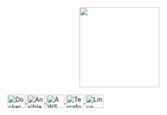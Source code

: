 <!--
**ludicsa/ludicsa** is a  _special_  repository because its `README.md` (this file) appears on your GitHub profile.
-->
  <div align="center">
  <a href="https://github.com/ludicsa">
  <img height="180em" src="https://github-readme-stats.vercel.app/api/top-langs/?username=ludicsa&layout=compact&langs_count=7&theme=tokyonight"/>
</div>
  
  <div style="display: inline_block"><br>
  <img align="center" alt="Docker" height="30" width="40" src="https://cdn.jsdelivr.net/gh/devicons/devicon/icons/docker/docker-original.svg">
  <img align="center" alt="Ansible" height="30" width="40" src="https://cdn.jsdelivr.net/gh/devicons/devicon/icons/ansible/ansible-original.svg" >
  <img align="center" alt="AWS" height="30" width="40" src="https://cdn.jsdelivr.net/gh/devicons/devicon/icons/amazonwebservices/amazonwebservices-original.svg">
  <img align="center" alt="Terraform" height="30" width="40" src="https://cdn.jsdelivr.net/gh/devicons/devicon/icons/terraform/terraform-original.svg">
  <img align="center" alt="Linux" height="30" width="40" src="https://cdn.jsdelivr.net/gh/devicons/devicon/icons/linux/linux-original.svg">
</div>
  
  
